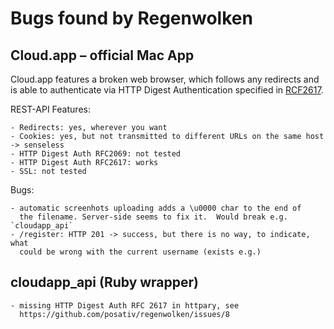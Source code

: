 # Bugs found by Regenwolken

## Cloud.app – official Mac App

Cloud.app features a broken web browser, which follows any redirects and is
able to authenticate via HTTP Digest Authentication specified in [RCF2617][1].

[1]: https://tools.ietf.org/html/rfc2617

REST-API Features:

    - Redirects: yes, wherever you want
    - Cookies: yes, but not transmitted to different URLs on the same host -> senseless
    - HTTP Digest Auth RFC2069: not tested
    - HTTP Digest Auth RFC2617: works
    - SSL: not tested
    
Bugs:

    - automatic screenhots uploading adds a \u0000 char to the end of
      the filename. Server-side seems to fix it.  Would break e.g. `cloudapp_api`
    - /register: HTTP 201 -> success, but there is no way, to indicate, what
      could be wrong with the current username (exists e.g.)
      
      
## cloudapp_api (Ruby wrapper)

    - missing HTTP Digest Auth RFC 2617 in httpary, see
      https://github.com/posativ/regenwolken/issues/8